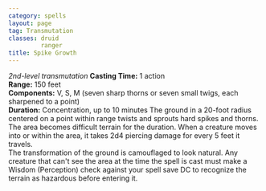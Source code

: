 ```yaml
---
category: spells
layout: page
tag: Transmutation
classes: druid
         ranger
title: Spike Growth 
---
```

_2nd-level transmutation_ 
**Casting Time:** 1 action    
**Range:** 150 feet    
**Components:** V, S, M (seven sharp thorns or seven small twigs, each sharpened to a point)    
**Duration:** Concentration, up to 10 minutes 
The ground in a 20-foot radius centered on a point within range twists and sprouts hard spikes and thorns. The area becomes difficult terrain for the duration. When a creature moves into or within the area, it takes 2d4 piercing damage for every 5 feet it travels.   
The transformation of the ground is camouflaged to look natural. Any creature that can't see the area at the time the spell is cast must make a Wisdom (Perception) check against your spell save DC to recognize the terrain as hazardous before entering it. 